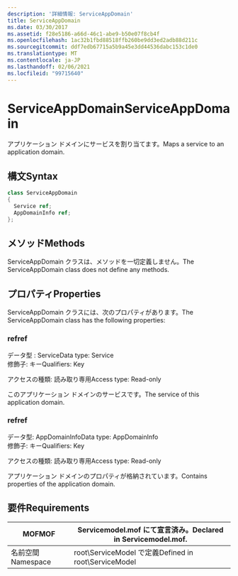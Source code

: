 ```yaml
---
description: '詳細情報: ServiceAppDomain'
title: ServiceAppDomain
ms.date: 03/30/2017
ms.assetid: f28e5186-a66d-46c1-abe9-b50e07f8cb4f
ms.openlocfilehash: 1ac32b1fbd88518ffb260be9dd3ed2adb88d211c
ms.sourcegitcommit: ddf7edb67715a5b9a45e3dd44536dabc153c1de0
ms.translationtype: MT
ms.contentlocale: ja-JP
ms.lasthandoff: 02/06/2021
ms.locfileid: "99715640"
---
```

# <a name="serviceappdomain"></a><span data-ttu-id="04c3e-103">ServiceAppDomain</span><span class="sxs-lookup"><span data-stu-id="04c3e-103">ServiceAppDomain</span></span>

<span data-ttu-id="04c3e-104">アプリケーション ドメインにサービスを割り当てます。</span><span class="sxs-lookup"><span data-stu-id="04c3e-104">Maps a service to an application domain.</span></span>  
  
## <a name="syntax"></a><span data-ttu-id="04c3e-105">構文</span><span class="sxs-lookup"><span data-stu-id="04c3e-105">Syntax</span></span>  
  
```csharp
class ServiceAppDomain  
{  
  Service ref;  
  AppDomainInfo ref;  
};  
```  
  
## <a name="methods"></a><span data-ttu-id="04c3e-106">メソッド</span><span class="sxs-lookup"><span data-stu-id="04c3e-106">Methods</span></span>  

 <span data-ttu-id="04c3e-107">ServiceAppDomain クラスは、メソッドを一切定義しません。</span><span class="sxs-lookup"><span data-stu-id="04c3e-107">The ServiceAppDomain class does not define any methods.</span></span>  
  
## <a name="properties"></a><span data-ttu-id="04c3e-108">プロパティ</span><span class="sxs-lookup"><span data-stu-id="04c3e-108">Properties</span></span>  

 <span data-ttu-id="04c3e-109">ServiceAppDomain クラスには、次のプロパティがあります。</span><span class="sxs-lookup"><span data-stu-id="04c3e-109">The ServiceAppDomain class has the following properties:</span></span>  
  
### <a name="ref"></a><span data-ttu-id="04c3e-110">ref</span><span class="sxs-lookup"><span data-stu-id="04c3e-110">ref</span></span>  

 <span data-ttu-id="04c3e-111">データ型 : Service</span><span class="sxs-lookup"><span data-stu-id="04c3e-111">Data type: Service</span></span>  
<span data-ttu-id="04c3e-112">修飾子: キー</span><span class="sxs-lookup"><span data-stu-id="04c3e-112">Qualifiers: Key</span></span>  
  
 <span data-ttu-id="04c3e-113">アクセスの種類: 読み取り専用</span><span class="sxs-lookup"><span data-stu-id="04c3e-113">Access type: Read-only</span></span>  
  
 <span data-ttu-id="04c3e-114">このアプリケーション ドメインのサービスです。</span><span class="sxs-lookup"><span data-stu-id="04c3e-114">The service of this application domain.</span></span>  
  
### <a name="ref"></a><span data-ttu-id="04c3e-115">ref</span><span class="sxs-lookup"><span data-stu-id="04c3e-115">ref</span></span>  

 <span data-ttu-id="04c3e-116">データ型: AppDomainInfo</span><span class="sxs-lookup"><span data-stu-id="04c3e-116">Data type: AppDomainInfo</span></span>  
<span data-ttu-id="04c3e-117">修飾子: キー</span><span class="sxs-lookup"><span data-stu-id="04c3e-117">Qualifiers: Key</span></span>  
  
 <span data-ttu-id="04c3e-118">アクセスの種類: 読み取り専用</span><span class="sxs-lookup"><span data-stu-id="04c3e-118">Access type: Read-only</span></span>  
  
 <span data-ttu-id="04c3e-119">アプリケーション ドメインのプロパティが格納されています。</span><span class="sxs-lookup"><span data-stu-id="04c3e-119">Contains properties of the application domain.</span></span>  
  
## <a name="requirements"></a><span data-ttu-id="04c3e-120">要件</span><span class="sxs-lookup"><span data-stu-id="04c3e-120">Requirements</span></span>  
  
|<span data-ttu-id="04c3e-121">MOF</span><span class="sxs-lookup"><span data-stu-id="04c3e-121">MOF</span></span>|<span data-ttu-id="04c3e-122">Servicemodel.mof にて宣言済み。</span><span class="sxs-lookup"><span data-stu-id="04c3e-122">Declared in Servicemodel.mof.</span></span>|  
|---------|-----------------------------------|  
|<span data-ttu-id="04c3e-123">名前空間</span><span class="sxs-lookup"><span data-stu-id="04c3e-123">Namespace</span></span>|<span data-ttu-id="04c3e-124">root\ServiceModel で定義</span><span class="sxs-lookup"><span data-stu-id="04c3e-124">Defined in root\ServiceModel</span></span>|
